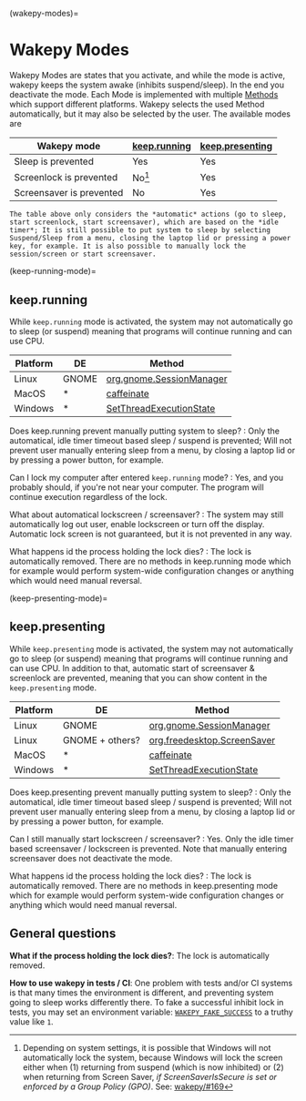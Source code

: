 (wakepy-modes)=
# Wakepy Modes

Wakepy Modes are states that you activate, and while the mode is active, wakepy keeps the system awake (inhibits suspend/sleep). In the end you deactivate the mode. Each Mode is implemented with multiple [Methods](#wakepy-methods) which support different platforms. Wakepy selects the used Method automatically, but it may also be selected by the user. The available modes are

| Wakepy mode              | [keep.running](#keep-running-mode) | [keep.presenting](#keep-presenting-mode)|
| ------------------------ | ------------ | --------------- |
| Sleep is prevented       | Yes          | Yes             |
| Screenlock is prevented  | No[^win-slock]          | Yes             |
| Screensaver is prevented | No          | Yes             |

[^win-slock]: Depending on system settings, it is possible that Windows will not automatically lock the system, because Windows will lock the screen either when (1) returning from suspend (which is now inhibited) or (2) when returning from Screen Saver, *if ScreenSaverIsSecure is set or enforced by a Group Policy (GPO)*.  See: [wakepy/#169](https://github.com/fohrloop/wakepy/issues/169)

```{note}
The table above only considers the *automatic* actions (go to sleep, start screenlock, start screensaver), which are based on the *idle timer*; It is still possible to put system to sleep by selecting Suspend/Sleep from a menu, closing the laptop lid or pressing a power key, for example. It is also possible to manually lock the session/screen or start screensaver.
```


(keep-running-mode)=
## keep.running

While `keep.running` mode is activated, the system may not automatically go to sleep (or
suspend) meaning that programs will continue running and can use CPU.


| Platform | DE    | Method                                                             |
| -------- | ----- | ------------------------------------------------------------------ |
| Linux    | GNOME | [org.gnome.SessionManager](#org-gnome-sessionmanager) |
| MacOS    | *     | [caffeinate](#keep-running-macos-caffeinate)                       |
| Windows  | *     | [SetThreadExecutionState](#keep-running-windows-stes)              |


Does keep.running prevent manually putting system to sleep?
: Only the  automatical, idle timer timeout based sleep / suspend is prevented; Will not
prevent user manually entering sleep from a menu, by closing a laptop lid or by pressing
a power button, for example.

Can I lock my computer after entered `keep.running` mode?
: Yes, and you probably should, if you're not near your computer. The program will
continue execution regardless of the lock.

What about automatical lockscreen / screensaver?
: The system may still automatically log out user, enable lockscreen or turn off the
display. Automatic lock screen is not guaranteed, but it is  not prevented in any way.

What happens id the process holding the lock dies?
: The lock is automatically removed. There are no methods in keep.running mode which for
example would perform system-wide configuration changes or anything which would need
manual reversal.



(keep-presenting-mode)=
## keep.presenting

While `keep.presenting` mode is activated, the system may not automatically go to sleep (or
suspend) meaning that programs will continue running and can use CPU. In addition to
that, automatic start of screensaver & screenlock are prevented, meaning that you can
show content in the `keep.presenting` mode.


| Platform | DE              | Method                                                                      |
| -------- | --------------- | --------------------------------------------------------------------------- |
| Linux    | GNOME           | [org.gnome.SessionManager](#org-gnome-sessionmanager)       |
| Linux    | GNOME + others? | [org.freedesktop.ScreenSaver](#keep-presenting-org-freedesktop-screensaver) |
| MacOS    | *               | [caffeinate](#keep-presenting-macos-caffeinate)                             |
| Windows  | *               | [SetThreadExecutionState](#keep-presenting-windows-stes)                    |

Does keep.presenting prevent manually putting system to sleep?
: Only the  automatical, idle timer timeout based sleep / suspend is prevented; Will not
prevent user manually entering sleep from a menu, by closing a laptop lid or by pressing
a power button, for example.

Can I still manually start lockscreen / screensaver?
: Yes. Only the idle timer based screensaver / lockscreen is prevented. Note that
manually entering screensaver does not deactivate the mode.


What happens id the process holding the lock dies?
: The lock is automatically removed. There are no methods in keep.presenting mode which for
example would perform system-wide configuration changes or anything which would need
manual reversal.


## General questions
**What if the process holding the lock dies?**: The lock is automatically removed.

**How to use wakepy in tests / CI**: One problem with tests and/or CI systems is that many times the environment is different, and preventing system going to sleep works differently there. To fake a successful inhibit lock in tests, you may set an environment variable: [`WAKEPY_FAKE_SUCCESS`](#WAKEPY_FAKE_SUCCESS) to a truthy value like `1`.